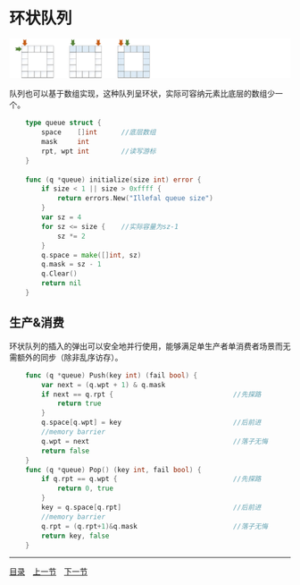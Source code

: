 # 环状队列
![](../images/Queue.png)

队列也可以基于数组实现，这种队列呈环状，实际可容纳元素比底层的数组少一个。
```go
	type queue struct {
		space    []int		//底层数组
		mask     int
		rpt, wpt int		//读写游标
	}

	func (q *queue) initialize(size int) error {
		if size < 1 || size > 0xffff {
			return errors.New("Illefal queue size")
		}
		var sz = 4
		for sz <= size {	//实际容量为sz-1
			sz *= 2
		}
		q.space = make([]int, sz)
		q.mask = sz - 1
		q.Clear()
		return nil
	}
```

## 生产&消费
环状队列的插入的弹出可以安全地并行使用，能够满足单生产者单消费者场景而无需额外的同步（除非乱序访存）。
```go
	func (q *queue) Push(key int) (fail bool) {
		var next = (q.wpt + 1) & q.mask
		if next == q.rpt {								//先探路
			return true
		}
		q.space[q.wpt] = key							//后前进
		//memory barrier
		q.wpt = next									//落子无悔
		return false
	}
	func (q *queue) Pop() (key int, fail bool) {
		if q.rpt == q.wpt {								//先探路
			return 0, true
		}
		key = q.space[q.rpt]							//后前进
		//memory barrier
		q.rpt = (q.rpt+1)&q.mask						//落子无悔
		return key, false
	}
```

---
[目录](../index.md)　[上一节](03.md)　[下一节](03.md)
